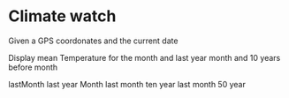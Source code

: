 # Climate watch

Given a GPS coordonates and the current date

Display mean Temperature for the month and last year month and 10 years before month

lastMonth
last year Month
last month ten year
last month 50 year
